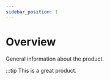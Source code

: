 ```yaml
---
sidebar_position: 1
---
```


# Overview

General information about the product.

:::tip
This is a great product.
